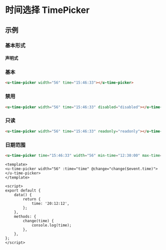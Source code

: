 # 时间选择 TimePicker

## 示例
### 基本形式

#### 声明式

### 基本
``` html
<u-time-picker width="56" time="15:46:33"></u-time-picker>
```

### 禁用
``` html
<u-time-picker width="56" time="15:46:33" disabled="disabled"></u-time-picker>
```

### 只读
``` html
<u-time-picker width="56" time="15:46:33" readonly="readonly"></u-time-picker>
```

### 日期范围
``` html
<u-time-picker time="15:46:33" width="56" min-time="12:30:00" max-time="14:45:00"></u-time-picker>
```

``` vue
<template>
<u-time-picker width="56" :time="time" @change="change($event.time)"></u-time-picker>
</template>

<script>
export default {
	data() {
		return {
			time: '20:12:12',
		};
	},
    methods: {
        change(time) {
            console.log(time);
        },
    },
};
</script>
```
